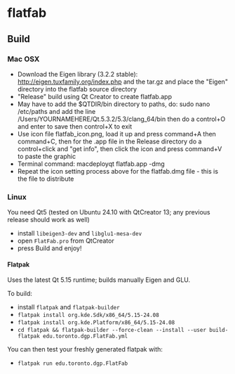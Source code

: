 flatfab
=======

Build
-----

### Mac OSX

- Download the Eigen library (3.2.2 stable): http://eigen.tuxfamily.org/index.php and the tar.gz and place the "Eigen" directory into the flatfab source directory
- "Release" build using Qt Creator to create flatfab.app
- May have to add the $QTDIR/bin directory to paths, do: sudo nano /etc/paths and add the line /Users/YOURNAMEHERE/Qt.5.3.2/5.3/clang_64/bin then do a control+O and enter to save then control+X to exit 
- Use icon file flatfab_icon.png, load it up and press command+A then command+C, then for the .app file in the Release directory do a control+click and "get info", then click the icon and press command+V to paste the graphic
- Terminal command: macdeployqt flatfab.app -dmg
- Repeat the icon setting process above for the flatfab.dmg file - this is the file to distribute


### Linux

You need Qt5 (tested on Ubuntu 24.10 with QtCreator 13; any previous release should work as well)

- install `libeigen3-dev` and `libglu1-mesa-dev`
- open `FlatFab.pro` from QtCreator
- press Build and enjoy!

#### Flatpak

Uses the latest Qt 5.15 runtime; builds manually Eigen and GLU.

To build:

- install `flatpak` and `flatpak-builder`
- `flatpak install org.kde.Sdk/x86_64/5.15-24.08`
- `flatpak install org.kde.Platform/x86_64/5.15-24.08`
- `cd flatpak && flatpak-builder --force-clean --install --user build-flatpak edu.toronto.dgp.FlatFab.yml`

You can then test your freshly generated flatpak with:

- `flatpak run edu.toronto.dgp.FlatFab`



